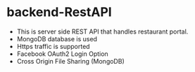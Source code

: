 # backend-RestAPI
- This is server side REST API that handles restaurant portal.
- MongoDB database is used
- Https traffic is supported
- Facebook OAuth2 Login Option
- Cross Origin File Sharing (MongoDB)
